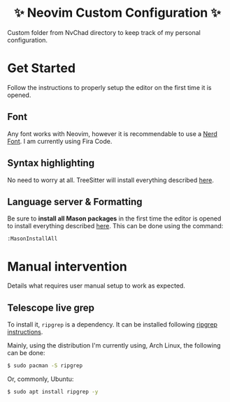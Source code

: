 <h1 align="center">✨ Neovim Custom Configuration ✨</h1>
Custom folder from NvChad directory to keep track of my personal configuration.

# Get Started
Follow the instructions to properly setup the editor on the first time it is opened.

## Font
Any font works with Neovim, however it is recommendable to use a [Nerd Font](https://www.nerdfonts.com). I am currently using Fira Code.

## Syntax highlighting
No need to worry at all. TreeSitter will install everything described [here](https://github.com/Hugobsb/neovim-custom-configuration/blob/78971fec0f6db9356106391a3b16b2044d622113/configs/treesitter-c.lua#L2-L24).

## Language server & Formatting
Be sure to **install all Mason packages** in the first time the editor is opened to install everything described [here](https://github.com/Hugobsb/neovim-custom-configuration/blob/78971fec0f6db9356106391a3b16b2044d622113/configs/mason-c.lua#L2-L23).
This can be done using the command:

```
:MasonInstallAll
```

# Manual intervention
Details what requires user manual setup to work as expected.

## Telescope live grep
To install it, `ripgrep` is a dependency. It can be installed following [ripgrep instructions](https://github.com/BurntSushi/ripgrep#installation).

Mainly, using the distribution I'm currently using, Arch Linux, the following can be done:

```bash
$ sudo pacman -S ripgrep
```

Or, commonly, Ubuntu:

```bash
$ sudo apt install ripgrep -y
```

